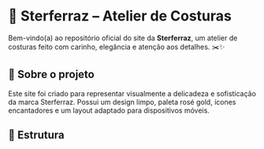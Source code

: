 
# 🌸 Sterferraz – Atelier de Costuras

Bem-vindo(a) ao repositório oficial do site da **Sterferraz**, um atelier de costuras feito com carinho, elegância e atenção aos detalhes. ✂️✨

## 💖 Sobre o projeto

Este site foi criado para representar visualmente a delicadeza e sofisticação da marca Sterferraz. Possui um design limpo, paleta rosé gold, ícones encantadores e um layout adaptado para dispositivos móveis.

## 📂 Estrutura

